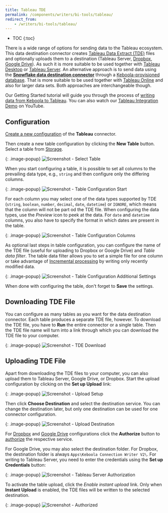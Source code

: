 ```yaml
---
title: Tableau TDE
permalink: /components/writers/bi-tools/tableau/
redirect_from:
    - /writers/bi-tools/tableau/
---
```


* TOC
{:toc}

There is a wide range of options for sending data to the Tableau ecosystem. This data destination connector creates
[Tableau Data Extract (TDE)](https://www.tableau.com/about/blog/2014/7/understanding-tableau-data-extracts-part1)
files and optionally uploads them to a destination (Tableau Server,
[Dropbox](https://www.dropbox.com/), [Google Drive](https://www.google.com/drive/)). As such it is more suitable
to be used together with [Tableau Desktop](https://www.tableau.com/products/desktop) or
[Tableau Server](https://www.tableau.com/products/server). An alternative approach is to send data using the
**[Snowflake data destination connector](/components/writers/database/snowflake/)** through a
[Keboola-provisioned database](/components/writers/database/snowflake/#using-keboola-provisioned-database). That is more suitable to be used
together with [Tableau Online](https://www.tableau.com/products/cloud-bi) and also for larger data sets.
Both approaches are interchangeable though.

Our Getting Started tutorial will guide you through the process of [writing data
from Keboola to Tableau](/tutorial/write/). You can also watch our [Tableau Integration Demo](https://www.youtube.com/watch?v=FS1nndJ0vyQ) on YouTube.

## Configuration
[Create a new configuration](/components/#creating-component-configuration) of the **Tableau** connector.

Then create a new table configuration by clicking the **New Table** button. Select a table
from [Storage](/storage/tables/).

{: .image-popup}
![Screenshot - Select Table](/components/writers/bi-tools/tableau/tableau-1.png)

When you start configuring a table, it is possible to set all columns to the prevailing data type, e.g., `string` and
then configure only the differing columns.

{: .image-popup}
![Screenshot - Table Configuration Start](/components/writers/bi-tools/tableau/tableau-2.png)

For each column you may select one of the data types supported by
TDE (`string`, `boolean`, `number`, `decimal`, `date`, `datetime`) or `IGNORE`, which means that the column will not
be part od the TDE file. When configuring the data types, use the *Preview* icon to peek at the data. For `date` and
`datetime` columns, you also have to specify the format in which dates are present in the table.

{: .image-popup}
![Screenshot - Table Configuration Columns](/components/writers/bi-tools/tableau/tableau-3.png)

As optional last steps in table configuration, you can configure the name of the TDE file (useful for uploading to Dropbox or Google Drive)
and *Table data filter*. The table data filter allows you to set a simple file for one column or
take advantage of [Incremental processing](/storage/tables/#incremental-processing) by writing only
recently modified data.

{: .image-popup}
![Screenshot - Table Configuration Additional Settings](/components/writers/bi-tools/tableau/tableau-4.png)

When done with configuring the table, don't forget to **Save** the settings.

## Downloading TDE File
You can configure as many tables as you want for the data destination connector. Each table produces a separate TDE file, however. To download
the TDE file, you have to **Run** the entire connector or a single table. Then the TDE file name will turn into a link through
which you can download the TDE file to your computer.

{: .image-popup}
![Screenshot - TDE Download](/components/writers/bi-tools/tableau/tableau-5.png)

## Uploading TDE File
Apart from downloading the TDE files to your computer, you can also upload them to Tableau Server, Google Drive, or Dropbox.
Start the upload configuration by clicking on the **Set up Upload** link:

{: .image-popup}
![Screenshot - Upload Setup](/components/writers/bi-tools/tableau/tableau-6.png)

Then click **Choose Destination** and select the destination service. You can change the destination later, 
but only one destination can be used for one connector configuration.

{: .image-popup}
![Screenshot - Upload Destination](/components/writers/bi-tools/tableau/tableau-7.png)

For [Dropbox](https://www.dropbox.com/) and [Google Drive](https://www.google.com/drive/) configurations click the
**Authorize** button to [authorize](/components/#authorization) the respective service.

For Google Drive, you may also select the destination
folder. For Dropbox, the destination folder is always `Apps\Keboola Connection Writer V2\`.
For writing to Tableau Server, you need to enter the credentials using the **Set up Credentials** button:

{: .image-popup}
![Screenshot - Tableau Server Authorization](/components/writers/bi-tools/tableau/tableau-8.png)

To activate the table upload, click the *Enable instant upload* link. Only when **Instant Upload** is enabled, the
TDE files will be written to the selected destination.

{: .image-popup}
![Screenshot - Authorized](/components/writers/bi-tools/tableau/tableau-9.png)
